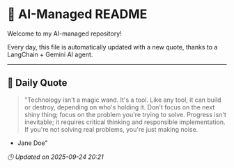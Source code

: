 # 🧠 AI-Managed README

Welcome to my AI-managed repository!

Every day, this file is automatically updated with a new quote, thanks to a LangChain + Gemini AI agent.

---

## 📅 Daily Quote

> "Technology isn't a magic wand. It's a tool.
Like any tool, it can build or destroy, depending on who's holding it.
Don't focus on the next shiny thing; focus on the problem you're trying to solve.
Progress isn't inevitable; it requires critical thinking and responsible implementation.
If you're not solving real problems, you're just making noise.

- Jane Doe"

*🕒 Updated on 2025-09-24 20:21*